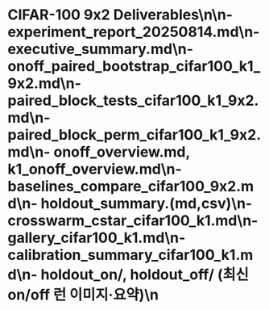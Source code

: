 # CIFAR-100 9x2 Deliverables\n\n- experiment_report_20250814.md\n- executive_summary.md\n- onoff_paired_bootstrap_cifar100_k1_9x2.md\n- paired_block_tests_cifar100_k1_9x2.md\n- paired_block_perm_cifar100_k1_9x2.md\n- onoff_overview.md, k1_onoff_overview.md\n- baselines_compare_cifar100_9x2.md\n- holdout_summary.(md,csv)\n- crosswarm_cstar_cifar100_k1.md\n- gallery_cifar100_k1.md\n- calibration_summary_cifar100_k1.md\n- holdout_on/, holdout_off/ (최신 on/off 런 이미지·요약)\n

